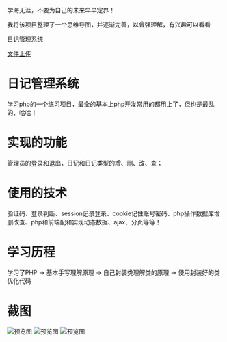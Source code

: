 学海无涯，不要为自己的未来早早定界！

我将该项目整理了一个思维导图，并逐渐完善，以曾强理解，有兴趣可以看看

[日记管理系统](http://naotu.baidu.com/file/37fc8f34cbd519fc0247b31abed59bbd?token=a2317a0547656a6d)

[文件上传](http://naotu.baidu.com/file/ccd21a7163c5b78cf32e231f2dd5d62b?token=49c135080ef73400)
# 日记管理系统
学习php的一个练习项目，最全的基本上php开发常用的都用上了，但也是最乱的，哈哈！
# 实现的功能
管理员的登录和退出，日记和日记类型的增、删、改、查；
# 使用的技术
验证码、登录判断、session记录登录、cookie记住账号密码、php操作数据库增删改查、php和前端配和实现动态数据、ajax、分页等等！
# 学习历程
学习了PHP -> 基本手写理解原理 -> 自己封装类理解类的原理 -> 使用封装好的类优化代码
# 截图
![预览图](http://orfd0ppp9.bkt.clouddn.com/php2017630-85033.jpg)
![预览图](http://orfd0ppp9.bkt.clouddn.com/php2017630-85137.jpg)
![预览图](http://orfd0ppp9.bkt.clouddn.com/php2017630-85120.jpg)

